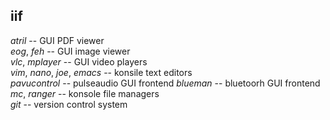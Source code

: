 ## **iif**
*atril* -- GUI PDF viewer  
*eog*, *feh* -- GUI image viewer  
*vlc*, *mplayer* -- GUI video players  
*vim*, *nano*, *joe*, *emacs* -- konsile text editors  
*pavucontrol* -- pulseaudio GUI frontend
*blueman* -- bluetoorh GUI frontend  
*mc*, *ranger* -- konsole file managers  
*git* -- version control system  

